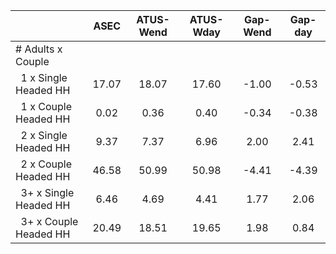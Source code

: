 
|                      |         ASEC |    ATUS-Wend |    ATUS-Wday |     Gap-Wend |      Gap-day |
| -------------------- | :----------: | :----------: | :----------: | :----------: | :----------: |
| # Adults x Couple    |              |              |              |              |              |
| &nbsp;&nbsp;1 x Single Headed HH |        17.07 |        18.07 |        17.60 |        -1.00 |        -0.53 |
| &nbsp;&nbsp;1 x Couple Headed HH |         0.02 |         0.36 |         0.40 |        -0.34 |        -0.38 |
| &nbsp;&nbsp;2 x Single Headed HH |         9.37 |         7.37 |         6.96 |         2.00 |         2.41 |
| &nbsp;&nbsp;2 x Couple Headed HH |        46.58 |        50.99 |        50.98 |        -4.41 |        -4.39 |
| &nbsp;&nbsp;3+ x Single Headed HH |         6.46 |         4.69 |         4.41 |         1.77 |         2.06 |
| &nbsp;&nbsp;3+ x Couple Headed HH |        20.49 |        18.51 |        19.65 |         1.98 |         0.84 |

